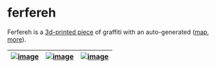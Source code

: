 # ferfereh

Ferfereh is a [3d-printed piece](./3d/gen6-c4.stl) of graffiti with an auto-generated ([map](./coords.geojson), [more](http://kamangir.net/gallery/ferfereh/)).

| [![image](images/gen5.jpg)](https://github.com/kamangir/ferfereh/blob/main/3d/gen5.stl) | [![image](images/gen6-c2.jpg)](https://github.com/kamangir/ferfereh/blob/main/3d/gen6-c4.stl) | [![image](images/gen6-s.jpg)](https://github.com/kamangir/ferfereh/blob/main/3d/gen6-s4.stl) |
|---|---|---| 